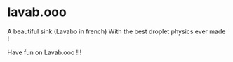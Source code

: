 # lavab.ooo
A beautiful sink (Lavabo in french) With the best droplet physics ever made ! 

Have fun on Lavab.ooo !!!
